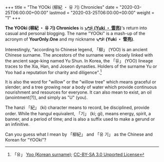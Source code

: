 +++
title = "The YOOki (柳紀 ・ 유 기) Chronicles"
date = "2020-03-25T06:00:00+00:00"
lastmod = "2020-03-25T06:00:00+00:00"
weight = "1"
+++

**The YOOki (柳紀 ・ 유 기) Chronicles** is __[ᜌᜓᜃᜒ (Yuki ・ 雪亮)](https://YourOnly.One)__'s return into casual and personal blogging. The name "YOOki" is a mash-up of the acronym of **YourOnly.One** and my nickname **ᜌᜓᜃᜒ (Yuki ・ 雪亮)**.

Interestingly, <q>according to Chinese legend, 「柳」 (YOO) is an ancient Chinese surname. The ancestors of the surname were closely linked with the ancient sage-king named Yu Shun. In Korea, the 「유」 (YOO) lineage traces to the Xia, Han, and Joseon dynasties. Holders of the surname Yu or Yoo had a reputation for charity and diligence</q>.[^유]

It is also the word for "willow" or the "willow tree" which means graceful or slender; and a tree growing near a body of water which provide continuous nourishment and resources for everyone. It can also mean to exist, an oil (anointment(?)), and simply as "U" (you).

[^유]: 「유」 [Yoo (Korean surname)](https://en.wikipedia.org/wiki/Yoo_(Korean_surname)); [CC-BY-SA 3.0 Unported License](https://en.wikipedia.org/wiki/Wikipedia:Text_of_Creative_Commons_Attribution-ShareAlike_3.0_Unported_License)

The hanzi 「紀」 (ki) character means to record, be disciplined, provide order. While the hangul equivalent, 「기」 (ki; gi), means energy, spirit, a banner, and a period of time; and is also a suffix used to make a gerund or an infinitive.

Can you guess what I mean by 「柳紀」 and 「유 기」 as the Chinese and Korean for "YOOki"?
